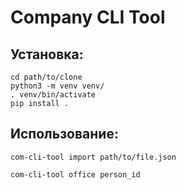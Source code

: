 # Company CLI Tool

## Установка:
```
cd path/to/clone
python3 -m venv venv/
. venv/bin/activate
pip install .
```
    
## Использование:
```
com-cli-tool import path/to/file.json
```
```
com-cli-tool office person_id
```

